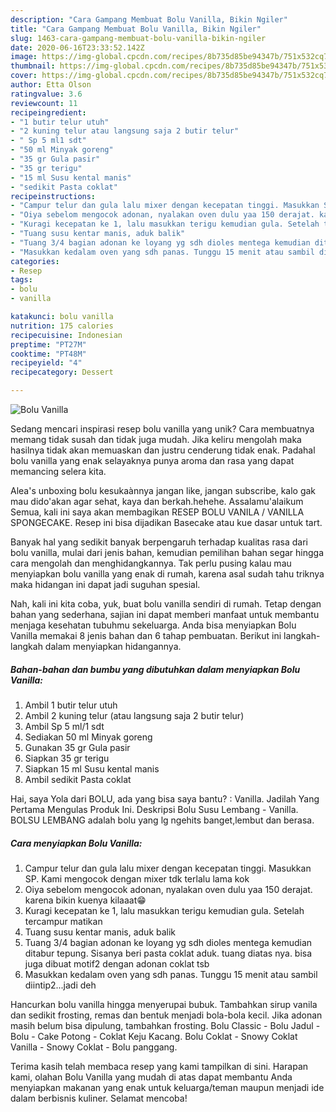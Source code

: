 ```yaml
---
description: "Cara Gampang Membuat Bolu Vanilla, Bikin Ngiler"
title: "Cara Gampang Membuat Bolu Vanilla, Bikin Ngiler"
slug: 1463-cara-gampang-membuat-bolu-vanilla-bikin-ngiler
date: 2020-06-16T23:33:52.142Z
image: https://img-global.cpcdn.com/recipes/8b735d85be94347b/751x532cq70/bolu-vanilla-foto-resep-utama.jpg
thumbnail: https://img-global.cpcdn.com/recipes/8b735d85be94347b/751x532cq70/bolu-vanilla-foto-resep-utama.jpg
cover: https://img-global.cpcdn.com/recipes/8b735d85be94347b/751x532cq70/bolu-vanilla-foto-resep-utama.jpg
author: Etta Olson
ratingvalue: 3.6
reviewcount: 11
recipeingredient:
- "1 butir telur utuh"
- "2 kuning telur atau langsung saja 2 butir telur"
- " Sp 5 ml1 sdt"
- "50 ml Minyak goreng"
- "35 gr Gula pasir"
- "35 gr terigu"
- "15 ml Susu kental manis"
- "sedikit Pasta coklat"
recipeinstructions:
- "Campur telur dan gula lalu mixer dengan kecepatan tinggi. Masukkan SP. Kami mengocok dengan mixer tdk terlalu lama kok"
- "Oiya sebelom mengocok adonan, nyalakan oven dulu yaa 150 derajat. karena bikin kuenya kilaaat😁"
- "Kuragi kecepatan ke 1, lalu masukkan terigu kemudian gula. Setelah tercampur matikan"
- "Tuang susu kentar manis, aduk balik"
- "Tuang 3/4 bagian adonan ke loyang yg sdh dioles mentega kemudian ditabur tepung. Sisanya beri pasta coklat aduk. tuang diatas nya. bisa juga dibuat motif2 dengan adonan coklat tsb"
- "Masukkan kedalam oven yang sdh panas. Tunggu 15 menit atau sambil diintip2...jadi deh"
categories:
- Resep
tags:
- bolu
- vanilla

katakunci: bolu vanilla 
nutrition: 175 calories
recipecuisine: Indonesian
preptime: "PT27M"
cooktime: "PT48M"
recipeyield: "4"
recipecategory: Dessert

---
```



![Bolu Vanilla](https://img-global.cpcdn.com/recipes/8b735d85be94347b/751x532cq70/bolu-vanilla-foto-resep-utama.jpg)

Sedang mencari inspirasi resep bolu vanilla yang unik? Cara membuatnya memang tidak susah dan tidak juga mudah. Jika keliru mengolah maka hasilnya tidak akan memuaskan dan justru cenderung tidak enak. Padahal bolu vanilla yang enak selayaknya punya aroma dan rasa yang dapat memancing selera kita.

Alea&#39;s unboxing bolu kesukaànnya jangan like, jangan subscribe, kalo gak mau dido&#39;akan agar sehat, kaya dan berkah.hehehe. Assalamu&#39;alaikum Semua, kali ini saya akan membagikan RESEP BOLU VANILA / VANILLA SPONGECAKE. Resep ini bisa dijadikan Basecake atau kue dasar untuk tart.

Banyak hal yang sedikit banyak berpengaruh terhadap kualitas rasa dari bolu vanilla, mulai dari jenis bahan, kemudian pemilihan bahan segar hingga cara mengolah dan menghidangkannya. Tak perlu pusing kalau mau menyiapkan bolu vanilla yang enak di rumah, karena asal sudah tahu triknya maka hidangan ini dapat jadi suguhan spesial.


Nah, kali ini kita coba, yuk, buat bolu vanilla sendiri di rumah. Tetap dengan bahan yang sederhana, sajian ini dapat memberi manfaat untuk membantu menjaga kesehatan tubuhmu sekeluarga. Anda bisa menyiapkan Bolu Vanilla memakai 8 jenis bahan dan 6 tahap pembuatan. Berikut ini langkah-langkah dalam menyiapkan hidangannya.

<!--inarticleads1-->

##### Bahan-bahan dan bumbu yang dibutuhkan dalam menyiapkan Bolu Vanilla:

1. Ambil 1 butir telur utuh
1. Ambil 2 kuning telur (atau langsung saja 2 butir telur)
1. Ambil  Sp 5 ml/1 sdt
1. Sediakan 50 ml Minyak goreng
1. Gunakan 35 gr Gula pasir
1. Siapkan 35 gr terigu
1. Siapkan 15 ml Susu kental manis
1. Ambil sedikit Pasta coklat


Hai, saya Yola dari BOLU, ada yang bisa saya bantu? : Vanilla. Jadilah Yang Pertama Mengulas Produk Ini. Deskripsi Bolu Susu Lembang - Vanilla. BOLSU LEMBANG adalah bolu yang lg ngehits banget,lembut dan berasa. 

<!--inarticleads2-->

##### Cara menyiapkan Bolu Vanilla:

1. Campur telur dan gula lalu mixer dengan kecepatan tinggi. Masukkan SP. Kami mengocok dengan mixer tdk terlalu lama kok
1. Oiya sebelom mengocok adonan, nyalakan oven dulu yaa 150 derajat. karena bikin kuenya kilaaat😁
1. Kuragi kecepatan ke 1, lalu masukkan terigu kemudian gula. Setelah tercampur matikan
1. Tuang susu kentar manis, aduk balik
1. Tuang 3/4 bagian adonan ke loyang yg sdh dioles mentega kemudian ditabur tepung. Sisanya beri pasta coklat aduk. tuang diatas nya. bisa juga dibuat motif2 dengan adonan coklat tsb
1. Masukkan kedalam oven yang sdh panas. Tunggu 15 menit atau sambil diintip2...jadi deh


Hancurkan bolu vanilla hingga menyerupai bubuk. Tambahkan sirup vanila dan sedikit frosting, remas dan bentuk menjadi bola-bola kecil. Jika adonan masih belum bisa dipulung, tambahkan frosting. Bolu Classic - Bolu Jadul - Bolu - Cake Potong - Coklat Keju Kacang. Bolu Coklat - Snowy Coklat Vanilla - Snowy Coklat - Bolu panggang. 

Terima kasih telah membaca resep yang kami tampilkan di sini. Harapan kami, olahan Bolu Vanilla yang mudah di atas dapat membantu Anda menyiapkan makanan yang enak untuk keluarga/teman maupun menjadi ide dalam berbisnis kuliner. Selamat mencoba!
